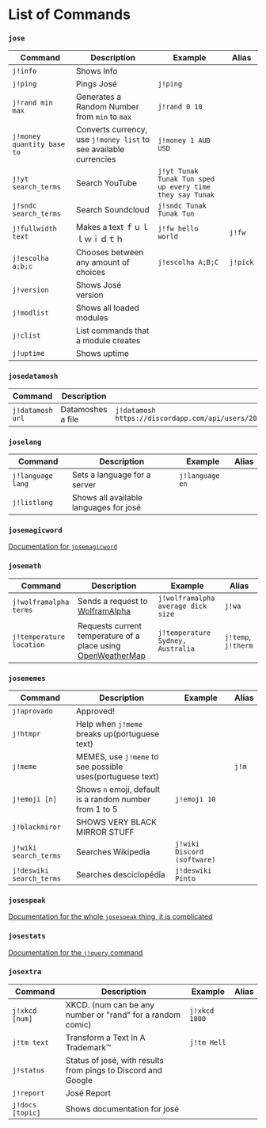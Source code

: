 List of Commands
=================

### `jose`

Command | Description | Example | Alias
------------- | ------------- | ------------- | -------------
`j!info`       | Shows Info | |
`j!ping`       | Pings José | `j!ping` |
`j!rand min max` | Generates a Random Number from `min` to `max` | `j!rand 0 10` |
`j!money quantity base to` | Converts currency, use `j!money list` to see available currencies | `j!money 1 AUD USD` |
`j!yt search_terms` | Search YouTube | `j!yt Tunak Tunak Tun sped up every time they say Tunak` |
`j!sndc search_terms` | Search Soundcloud | `j!sndc Tunak Tunak Tun` |
`j!fullwidth text` | Makes a text ｆｕｌｌｗｉｄｔｈ | `j!fw hello world` | `j!fw`
`j!escolha a;b;c` | Chooses between any amount of choices | `j!escolha A;B;C` | `j!pick`
`j!version` | Shows José version | |
`j!modlist` | Shows all loaded modules | |
`j!clist` | List commands that a module creates | |
`j!uptime` | Shows uptime | | |

### `josedatamosh`

Command | Description | Example | Alias
------------- | ------------- | ------------- | -------------
`j!datamosh url` | Datamoshes a file | `j!datamosh https://discordapp.com/api/users/202587271679967232/avatars/93ac51b863fde7c38578693947dab6bc.jpg` |

### `joselang`

Command | Description | Example | Alias
------------- | ------------- | ------------- | -------------
| `j!language lang` | Sets a language for a server | `j!language en` | |
| `j!listlang` | Shows all available languages for josé | | |

### `josemagicword`

[Documentation for `josemagicword`](https://github.com/lkmnds/jose/blob/master/doc/cmd/magicwords.md)

### `josemath`

Command | Description | Example | Alias
------------- | ------------- | ------------- | -------------
| `j!wolframalpha terms` | Sends a request to [WolframAlpha](http://wolframalpha.com/) | `j!wolframalpha average dick size` | `j!wa` |
| `j!temperature location` | Requests current temperature of a place using [OpenWeatherMap](openweathermap.org) | `j!temperature Sydney, Australia` | `j!temp`, `j!therm` |

### `josememes`

Command | Description | Example | Alias
------------- | ------------- | ------------- | -------------
`j!aprovado` | Approved! | |
`j!htmpr` | Help when `j!meme` breaks up(portuguese text) | |
`j!meme` | MEMES, use `j!meme` to see possible uses(portuguese text) | | `j!m`
`j!emoji [n]` | Shows `n` emoji, default is a random number from 1 to 5 | `j!emoji 10` |
`j!blackmiror` | SHOWS VERY BLACK MIRROR STUFF | |
`j!wiki search_terms` | Searches Wikipedia | `j!wiki Discord (software)` |
`j!deswiki search_terms` | Searches desciclopédia | `j!deswiki Pinto` |

### `josespeak`

[Documentation for the whole `josespeak` thing, it is complicated](https://github.com/lkmnds/jose/blob/master/doc/josespeak.md)

### `josestats`

[Documentation for the `j!query` command](https://github.com/lkmnds/jose/blob/master/doc/queries.md)

### `josextra`

Command | Description | Example | Alias
------------- | ------------- | ------------- | -------------
`j!xkcd [num]` | XKCD. (num can be any number or "rand" for a random comic) | `j!xkcd 1000` |
`j!tm text` | Transform a Text In A Trademark™ | `j!tm Hell` |
`j!status` | Status of josé, with results from pings to Discord and Google | |
`j!report` | José Report | |
`j!docs [topic]` | Shows documentation for josé | |

